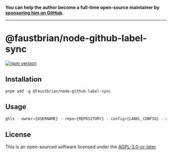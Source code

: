 **You can help the author become a full-time open-source maintainer by [sponsoring him on GitHub](https://github.com/sponsors/faustbrian).**

---

# @faustbrian/node-github-label-sync

[![npm version](https://badgen.net/npm/v/@faustbrian/node-github-label-sync)](https://npm.im/@faustbrian/node-github-label-sync)

## Installation

```
pnpm add -g @faustbrian/node-github-label-sync
```

## Usage

```ts
ghls --owner={USERNAME} --repo={REPOSITORY} --config={LABEL_CONFIG} --auth={PERSONAL_ACCESS_TOKEN}
```

## License

This is an open-sourced software licensed under the [AGPL-3.0-or-later](LICENSE).
